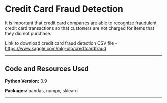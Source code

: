 # Credit Card Fraud Detection
It is important that credit card companies are able to recognize fraudulent credit card transactions so that customers are not charged for items that they did not purchase.
 
 Link to download credit card fraud detection CSV file - https://www.kaggle.com/mlg-ulb/creditcardfraud
 
 ---
 
## Code and Resources Used

**Python Version:** 3.9

**Packages:** pandas, numpy, sklearn

---
